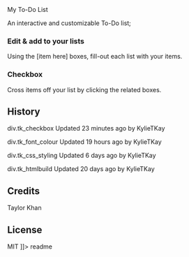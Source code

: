 <snippet>
  <content><![CDATA[
# ${1:khan_t_css_pseudo-selectors}

## My To-Do List
An interactive and customizable To-Do list;

### Edit & add to your lists

Using the [item here] boxes, fill-out each list  with your items. 

### Checkbox

Cross items off your list by clicking the related boxes.

## History

div.tk_checkbox
Updated 23 minutes ago by KylieTKay

div.tk_font_colour
Updated 19 hours ago by KylieTKay

div.tk_css_styling
Updated 6 days ago by KylieTKay

div.tk_htmlbuild
Updated 20 days ago by KylieTKay

## Credits
Taylor Khan 

## License
MIT
]]></content>
  <tabTrigger>readme</tabTrigger>
</snippet>